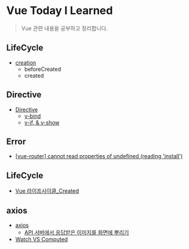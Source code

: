# Vue Today I Learned
  
> Vue 관련 내용을 공부하고 정리합니다.

## LifeCycle
- [creation](https://github.com/alswj792000/TIL/blob/main/Vue/Vue_Today%20I%20Learned/Vue%20%EB%9D%BC%EC%9D%B4%ED%94%84%EC%82%AC%EC%9D%B4%ED%81%B4_Created.md "Vue 라이프사이클_Created.md")
	- beforeCreated
	- created

## Directive
- [Directive](https://github.com/alswj792000/TIL/tree/main/Vue/Vue_Today%20I%20Learned/Directive "Directive")
	- [v-bind](https://github.com/alswj792000/TIL/blob/main/Vue/Vue_Today%20I%20Learned/v-bind.md "v-bind.md")
	- [v-if, & v-show](https://github.com/alswj792000/TIL/blob/main/Vue/Vue_Today%20I%20Learned/v-if%2C%20v-show.md "v-if, v-show.md")

## Error
- [[vue-router] cannot read properties of undefined (reading 'install')](https://github.com/alswj792000/TIL/blob/main/Vue/Vue_Today%20I%20Learned/%5Bvue-router%5D%20cannot%20read%20properties%20of%20undefined%20(reading%20'install').md "[vue-router] cannot read properties of undefined (reading 'install').md")

## LifeCycle
- [Vue 라이프사이클_Created](https://github.com/alswj792000/TIL/blob/main/Vue/Vue_Today%20I%20Learned/LifeCycle/Vue%20%EB%9D%BC%EC%9D%B4%ED%94%84%EC%82%AC%EC%9D%B4%ED%81%B4_Created.md "Vue 라이프사이클_Created.md")

## axios
- [axios](https://github.com/alswj792000/TIL/blob/main/Vue/Vue_Today%20I%20Learned/axios/axios.md "axios.md")
	- [API 서버에서 응답받은 이미지를 화면에 뿌리기](https://github.com/alswj792000/TIL/blob/main/Vue/Vue_Today%20I%20Learned/axios/API%20%EC%84%9C%EB%B2%84%EC%97%90%EC%84%9C%20%EC%9D%91%EB%8B%B5%EB%B0%9B%EC%9D%80%20%EC%9D%B4%EB%AF%B8%EC%A7%80%EB%A5%BC%20%ED%99%94%EB%A9%B4%EC%97%90%20%EB%BF%8C%EB%A6%AC%EA%B8%B0.md "API 서버에서 응답받은 이미지를 화면에 뿌리기.md")
- [Watch VS Computed](https://github.com/alswj792000/TIL/blob/main/Vue/Vue_Today%20I%20Learned/Watch%20VS%20Computed.md "Watch VS Computed.md")

